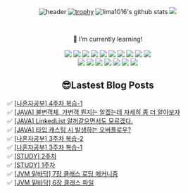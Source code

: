 
<div align="center">

  ![header](https://capsule-render.vercel.app/api?type=cylinder&color=auto&height=100&section=header&text=Hello%Lima!&fontSize=70)
  [![trophy](https://github-profile-trophy.vercel.app/?username=lima1016&row=1)](https://github.com/lima1016/github-profile-trophy)
  ![lima1016's github stats](https://github-readme-stats.vercel.app/api?username=lima1016&show_icons=true&theme=synthwave&hide_border=true)
  <a href="https://github.com/devxb/gitanimals">
  <img src="https://render.gitanimals.org/farms/lima1016"/>
  </a>

  <br>

</b> 🌱 I’m currently learning! </b> <br><br>
<img src="https://img.shields.io/badge/Java-FF0000?style=flat-square&logo=Java&logoColor=white"/>
<img src="https://img.shields.io/badge/Apachekafka-231F20?style=flat-square&logo=apachekafka&logoColor=white"/>
<img src="https://img.shields.io/badge/Spring-6DB33F?style=flat-square&logo=Spring&logoColor=white"/>
<img src="https://img.shields.io/badge/Redis-DC382D?style=flat-square&logo=Redis&logoColor=white"/>
<img src="https://img.shields.io/badge/Gradle-02303A?style=flat-square&logo=Gradle&logoColor=white"/>
<img src="https://img.shields.io/badge/PostgreSQL-4169E1?style=flat-square&logo=PostgreSQL&logoColor=white"/>
<img src="https://img.shields.io/badge/MariaDB-003545?style=flat-square&logo=MariaDB&logoColor=white"/>
<img src="https://img.shields.io/badge/MongoDB-47A248?style=flat-square&logo=MongoDB&logoColor=white"/>
<img src="https://img.shields.io/badge/Postman-FF6C37?style=flat-square&logo=Postman&logoColor=white"/>
<img src="https://img.shields.io/badge/OAuth-EB5424?style=flat-square&logo=Auth0&logoColor=white"/> <br>
<img src="https://img.shields.io/badge/Json-000000?style=flat-square&logo=Json&logoColor=white"/>
<img src="https://img.shields.io/badge/SpringBoot-6DB33F?style=flat-square&logo=SpringBoot&logoColor=white"/>
<img src="https://img.shields.io/badge/Apache-D22128?style=flat-square&logo=Apache&logoColor=white"/>
<img src="https://img.shields.io/badge/ApacheTomcat-F8DC75?style=flat-square&logo=ApacheTomcat&logoColor=white"/>
<img src="https://img.shields.io/badge/ApacheMaven-C71A36?style=flat-square&logo=ApacheMaven&logoColor=white"/>
<img src="https://img.shields.io/badge/IntelliJIDEA-000000?style=flat-square&logo=IntelliJIDEA&logoColor=white"/>
<img src="https://img.shields.io/badge/Jira-0052CC?style=flat-square&logo=Jira&logoColor=white"/>

## 😎Lastest Blog Posts
</div>

<ul>✅ <a href='https://lima1016.tistory.com/143' target='_blank'>[나혼자공부] 4주차 복습-1</a><br>✅ <a href='https://lima1016.tistory.com/142' target='_blank'>[JAVA] 불변객체, 가변객 뭔지는 알겠는데 자세히 좀 더 알아보자</a><br>✅ <a href='https://lima1016.tistory.com/141' target='_blank'>[JAVA] LinkedList 알꺼같으면서도 모르겠다.</a><br>✅ <a href='https://lima1016.tistory.com/140' target='_blank'>[JAVA] 타입 캐스팅 시 발생하는 오버플로우?</a><br>✅ <a href='https://lima1016.tistory.com/137' target='_blank'>[나혼자공부] 3주차 복습-2</a><br>✅ <a href='https://lima1016.tistory.com/136' target='_blank'>[나혼자공부] 3주차 복습-1</a><br>✅ <a href='https://lima1016.tistory.com/134' target='_blank'>[STUDY] 2주차</a><br>✅ <a href='https://lima1016.tistory.com/128' target='_blank'>[STUDY] 1주차</a><br>✅ <a href='https://lima1016.tistory.com/127' target='_blank'>[JVM 밑바닥] 7장  클래스 로딩 메커니즘</a><br>✅ <a href='https://lima1016.tistory.com/126' target='_blank'>[JVM 밑바닥] 6장 클래스 파일</a><br></ul>